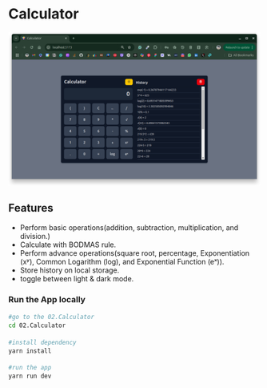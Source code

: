# Calculator

![calculator](./public/calculator-demo.png)

## Features

- Perform basic operations(addition, subtraction, multiplication, and division.)
- Calculate with BODMAS rule.
- Perform advance operations(square root, percentage, Exponentiation (xʸ), Common Logarithm (log), and Exponential Function (eˣ)).
- Store history on local storage.
- toggle between light & dark mode.

### Run the App locally

```bash
#go to the 02.Calculator
cd 02.Calculator

#install dependency
yarn install

#run the app
yarn run dev

```
